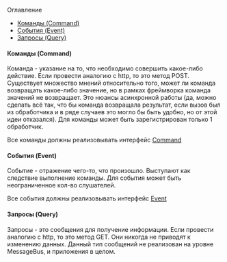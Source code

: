Оглавление
* [Команды (Command)](https://github.com/php-service-bus/service-bus/blob/master/doc/ru_messages.md#%D0%9A%D0%BE%D0%BC%D0%B0%D0%BD%D0%B4%D1%8B-command)
* [События (Event)](https://github.com/php-service-bus/service-bus/blob/master/doc/ru_messages.md#%D0%A1%D0%BE%D0%B1%D1%8B%D1%82%D0%B8%D1%8F-event)
* [Запросы (Query)](https://github.com/php-service-bus/service-bus/blob/master/doc/ru_messages.md#%D0%97%D0%B0%D0%BF%D1%80%D0%BE%D1%81%D1%8B-query)

#### Команды (Command)
Команда - указание на то, что необходимо совершить какое-либо действие. Если провести аналогию с http, то это метод POST.
Существует множество мнений относительно того, может ли команда возвращать какое-либо значение, но в рамках фреймворка команда значений не возвращает. Это нюансы асинхронной работы (да, можно сделать всё так, что бы команда возвращала результат, если вызов был из обработчика и в ряде случаев это могло бы быть удобно, но от этой идеи отказался).
Для команды может быть зарегистрирован только 1 обработчик.

Все команды должны реализовывать интерфейс [Command](https://github.com/php-service-bus/service-bus/blob/master/src/Common/Contract/Messages/Command.php)

#### События (Event)
Событие - отражение чего-то, что произошло. Выступают как следствие выполнение команды.
Для события может быть неограниченное кол-во слушателей.

Все события должны реализовывать интерфейс [Event](https://github.com/php-service-bus/service-bus/blob/master/src/Common/Contract/Messages/Event.php)

#### Запросы (Query)
Запросы - это сообщения для получение информации. Если провести аналогию с http, то это метод GET. Они никогда не приводят к изменению данных.
Данный тип сообщений не реализован на уровне MessageBus, и приложения в целом.

